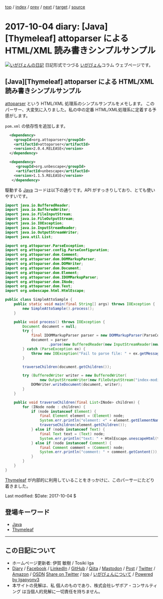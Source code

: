 [top](../index.html) 
 / [index](index.html) 
 / [prev](ig170930.html) 
 / [next](ig171007.html) 
 / [target](https://www.igapyon.jp/igapyon/diary/2017/ig171004.html) 
 / [source](https://github.com/igapyon/diary/blob/master/2017/ig171004.src.md) 

2017-10-04 diary: [Java][Thymeleaf] attoparser による HTML/XML 読み書きシンプルサンプル
=====================================================================================================
[![いがぴょんの日記](https://www.igapyon.jp/igapyon/diary/images/iga202308_256.jpg "いがぴょん")](https://www.igapyon.jp/igapyon/diary/memo/memoigapyon.html) 日記形式でつづる [いがぴょん](https://www.igapyon.jp/igapyon/diary/memo/memoigapyon.html)コラム ウェブページです。

## [Java][Thymeleaf] attoparser による HTML/XML 読み書きシンプルサンプル

[attoparser](http://www.attoparser.org/) という HTML/XML 処理系のシンプルサンプルをメモします。
このパーサー、大変気に入りました。私の中の定番 HTML/XML処理系に定着する予感がします。

`pom.xml` の依存性を追加します。

```xml
  <dependency>
    <groupId>org.attoparser</groupId>
    <artifactId>attoparser</artifactId>
    <version>2.0.4.RELEASE</version>
  </dependency>

  <dependency>
     <groupId>org.unbescape</groupId>
     <artifactId>unbescape</artifactId>
    <version>1.1.5.RELEASE</version>
   </dependency>
```

駆動する [Java](../keyword/java.html) コードは以下の通りです。API がすっきりしており、とても使いやすいです。

```java
import java.io.BufferedReader;
import java.io.BufferedWriter;
import java.io.FileInputStream;
import java.io.FileOutputStream;
import java.io.IOException;
import java.io.InputStreamReader;
import java.io.OutputStreamWriter;
import java.util.List;

import org.attoparser.ParseException;
import org.attoparser.config.ParseConfiguration;
import org.attoparser.dom.Comment;
import org.attoparser.dom.DOMMarkupParser;
import org.attoparser.dom.DOMWriter;
import org.attoparser.dom.Document;
import org.attoparser.dom.Element;
import org.attoparser.dom.IDOMMarkupParser;
import org.attoparser.dom.INode;
import org.attoparser.dom.Text;
import org.unbescape.html.HtmlEscape;

public class SimpleAttoSample {
    public static void main(final String[] args) throws IOException {
        new SimpleAttoSample().process();
    }

    public void process() throws IOException {
        Document document = null;
        try {
            final IDOMMarkupParser parser = new DOMMarkupParser(ParseConfiguration.htmlConfiguration());
            document = parser
                    .parse(new BufferedReader(new InputStreamReader(new FileInputStream("index.html"), "UTF-8")));
        } catch (ParseException ex) {
            throw new IOException("Fail to parse file: " + ex.getMessage(), ex);
        }

        traverseChildren(document.getChildren());

        try (BufferedWriter writer = new BufferedWriter(
                new OutputStreamWriter(new FileOutputStream("index-modified.html"), "UTF-8"))) {
            DOMWriter.writeDocument(document, writer);
        }
    }

    public void traverseChildren(final List<INode> children) {
        for (INode node : children) {
            if (node instanceof Element) {
                final Element element = (Element) node;
                System.err.println("element: <" + element.getElementName() + " ...>");
                traverseChildren(element.getChildren());
            } else if (node instanceof Text) {
                final Text text = (Text) node;
                System.err.println("text: " + HtmlEscape.unescapeHtml(text.getContent().trim()));
            } else if (node instanceof Comment) {
                final Comment comment = (Comment) node;
                System.err.println("comment: " + comment.getContent());
            }
        }
    }
}
```

[Thymeleaf](../keyword/thymeleaf.html) が内部的に利用していることをきっかけに、このパーサーにたどり着きました。

Last modified: $Date: 2017-10-04 $

## 登場キーワード

* [Java](../keyword/java.html)
* [Thymeleaf](../keyword/thymeleaf.html)

----------------------------------------------------------------------------------------------------

## この日記について

* ホームページ更新者: 伊賀 敏樹 / Tosiki Iga
* [Diary](https://www.igapyon.jp/igapyon/diary/) / [Facebook](https://www.facebook.com/igapyon) / [LinkedIn](https://www.linkedin.com/in/toshikiiga) / [GitHub](https://github.com/igapyon) / [Qiita](https://qiita.com/igapyon) / [Mastodon](https://social.vivaldi.net/@igapyon) / [Post](https://post.news/igapyon) / [Twitter](https://twitter.com/ToshikiIga) / [Amazon](https://www.amazon.co.jp/%E4%BC%8A%E8%B3%80-%E6%95%8F%E6%A8%B9/e/B004LTQWCQ) / [OSDN](https://ja.osdn.net/users/iga/)
[Share on Twitter](https://twitter.com/intent/tweet?hashtags=igapyon%2Cdiary%2C%E3%81%84%E3%81%8C%E3%81%B4%E3%82%87%E3%82%93%2CJava%2CThymeleaf&text=%5BJava%5D%5BThymeleaf%5D+attoparser+%E3%81%AB%E3%82%88%E3%82%8B+HTML%2FXML+%E8%AA%AD%E3%81%BF%E6%9B%B8%E3%81%8D%E3%82%B7%E3%83%B3%E3%83%97%E3%83%AB%E3%82%B5%E3%83%B3%E3%83%97%E3%83%AB&url=https%3A%2F%2Fwww.igapyon.jp%2Figapyon%2Fdiary%2F2017%2Fig171004.html) / [top](../index.html) / [いがぴょんについて](https://www.igapyon.jp/igapyon/diary/memo/memoigapyon.html) / [Powered by Igapyonv3](https://github.com/igapyon/igapyonv3)
* 本サイトの見解は、私 個人のものであり、株式会社レザボア・コンサルティング は当個人的見解に一切責任を持ちません。 
